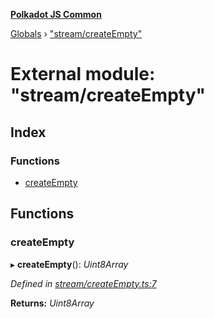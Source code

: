 **[Polkadot JS Common](../README.md)**

[Globals](../globals.md) › ["stream/createEmpty"](_stream_createempty_.md)

# External module: "stream/createEmpty"

## Index

### Functions

* [createEmpty](_stream_createempty_.md#createempty)

## Functions

###  createEmpty

▸ **createEmpty**(): *Uint8Array*

*Defined in [stream/createEmpty.ts:7](https://github.com/polkadot-js/common/blob/dc55f21/packages/trie-codec/src/stream/createEmpty.ts#L7)*

**Returns:** *Uint8Array*